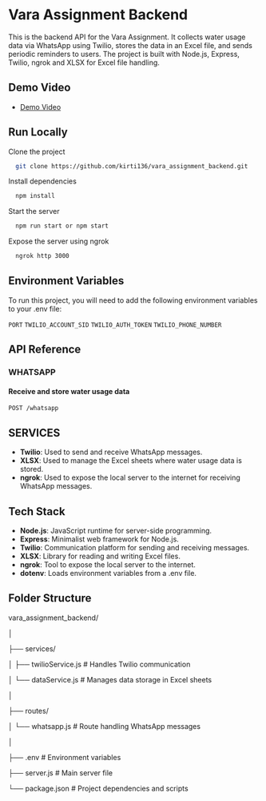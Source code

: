 
# Vara Assignment Backend

This is the backend API for the Vara Assignment. It collects water usage data via WhatsApp using Twilio, stores the data in an Excel file, and sends periodic reminders to users. The project is built with Node.js, Express, Twilio, ngrok and XLSX for Excel file handling.

## Demo Video 

 - [Demo Video](https://drive.google.com/file/d/1H0nnJiNiWfXqdH7soxwjDUf1q2SS9Nyz/view?usp=drive_link)

## Run Locally

Clone the project

```bash
  git clone https://github.com/kirti136/vara_assignment_backend.git
```

Install dependencies

```bash
  npm install
```

Start the server

```bash
  npm run start or npm start
```

Expose the server using ngrok

```bash
  ngrok http 3000
```

## Environment Variables

To run this project, you will need to add the following environment variables to your .env file:

`PORT`
`TWILIO_ACCOUNT_SID`
`TWILIO_AUTH_TOKEN`
`TWILIO_PHONE_NUMBER`


## API Reference

### WHATSAPP
#### Receive and store water usage data
```http
POST /whatsapp
```

## SERVICES

- **Twilio**: Used to send and receive WhatsApp messages.
- **XLSX**: Used to manage the Excel sheets where water usage data is stored.
- **ngrok**: Used to expose the local server to the internet for receiving WhatsApp messages.

## Tech Stack

- **Node.js**: JavaScript runtime for server-side programming.
- **Express**: Minimalist web framework for Node.js.
- **Twilio**: Communication platform for sending and receiving messages.
- **XLSX**: Library for reading and writing Excel files.
- **ngrok**: Tool to expose the local server to the internet.
- **dotenv**: Loads environment variables from a .env file.

## Folder Structure

vara_assignment_backend/

│ 
 
├── services/
 
│   ├── twilioService.js  # Handles Twilio communication
 
│   └── dataService.js    # Manages data storage in Excel sheets
 
│
 
├── routes/
 
│   └── whatsapp.js       # Route handling WhatsApp messages
 
│
 
├── .env                   # Environment variables
 
├── server.js              # Main server file
 
└── package.json           # Project dependencies and scripts
 
